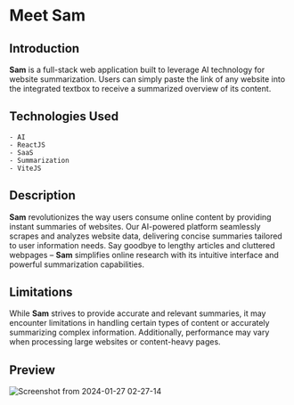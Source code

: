 # Meet Sam

## Introduction
**Sam** is a full-stack web application built to leverage AI technology for website summarization. Users can simply paste the link of any website into the integrated textbox to receive a summarized overview of its content.

## Technologies Used
```
- AI
- ReactJS
- SaaS
- Summarization
- ViteJS
```
## Description
**Sam** revolutionizes the way users consume online content by providing instant summaries of websites. Our AI-powered platform seamlessly scrapes and analyzes website data, delivering concise summaries tailored to user information needs. Say goodbye to lengthy articles and cluttered webpages – **Sam** simplifies online research with its intuitive interface and powerful summarization capabilities.

## Limitations
While **Sam** strives to provide accurate and relevant summaries, it may encounter limitations in handling certain types of content or accurately summarizing complex information. Additionally, performance may vary when processing large websites or content-heavy pages.

## Preview

![Screenshot from 2024-01-27 02-27-14](https://github.com/kooya3/Saas/assets/84116117/7c09dc2c-8fcc-4e9a-a897-e1009ef38217)
